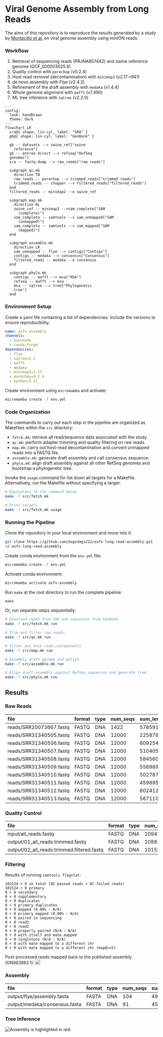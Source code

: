 # Viral Genome Assembly from Long Reads

The aims of this repository is to reproduce the results generated by a study by [Montecillo et al.](https://journals.asm.org/doi/10.1128/mra.00719-22) on viral genome assembly using minION reads.

### Workflow

1. Retrieval of sequencing reads (PRJNA857442) and swine reference genome (GCF_000003025.6)
2. Quality control with `porechop` (v0.2.4)
3. Host read removal (decontamination) with `minimap2` (v2.17-r941)
4. _de novo_ assembly with Flye (v2.4.2)
5. Refinement of the draft assembly with `medaka` (v1.4.4)
6. Whole genome alignment with `mafft` (v7.490)
7. ML tree inference with `iqtree` (v2.2.0)

```mermaid
---
config:
  look: handDrawn
  theme: dark
---
flowchart LR
  sra@{ shape: lin-cyl, label: "SRA" }
  gb@{ shape: lin-cyl, label: "GenBank" }

  gb -- datasets --> swine_ref["swine 
    reference"] 
  gb -- entrez-direct --> refseq["RefSeq
  genomes"]
  sra -- fastq-dump --> raw_reads["raw reads"]

  subgraph qc.mk
    direction TB
    raw_reads -- porechop --> trimmed_reads["trimmed reads"]
    trimmed_reads -- chopper --> filtered_reads["filtered_reads"]
  end
  filtered_reads -- minimap2 --o swine_ref

  subgraph map.mk
    direction RL
    swine_ref -- minimap2 -->sam_complete["SAM
      (complete)"]
    sam_complete -- samtools --> sam_unmapped["SAM 
      (unmapped)"]
    sam_complete -- samtools --> sam_mapped["SAM
      (mapped)"]
  end

  subgraph assemble.mk
    direction LR
    sam_unmapped -- flye --> contigs["Contigs"]
    contigs -- medaka --> consensus["Consensus"]
    filtered_reads -- medaka --o consensus
  end

  subgraph phylo.mk
    contigs -- mafft --> msa["MSA"]
    refseq -- mafft --> msa
    msa -- iqtree --> tree["Phylogenetic
    tree"]
  end
```

### Environment Setup

Create a yaml file containing a list of dependencies. Include the versions to ensure reproducibility.

```yaml
name: asfv-assembly
channels:
  - bioconda
  - conda-forge
dependencies:
  - flye
  - iqtree=2.2
  - mafft
  - medaka
  - minimap2=2.17
  - porechop=0.2.4
  - python=3.11
```

Create environment using `micromamba` and activate:
```bash
micromamba create -f env.yml
```

### Code Organization

The commands to carry out each step in the pipeline are organized as Makefiles within the `src` directory:

- `fetck.mk`: retrieve all read/sequence data associated with the study.
- `qc.mk`: perform adapter trimming and quality filtering on raw reads.
- `map.mk`: carry out host-read decontamination and convert unmapped reads into a FASTQ file.
- `assemble.mk`: generate draft assembly and call consensus sequence.
- `phylo.mk`: align draft assembly against all other RefSeq genomes and bootstrap a phylogenetic tree.

Invoke the `usage` command for list down all targets for a Makefile. Alternatively, run the Makefile without specifying a target:
```bash
# Equivalent to the command above.
make -f src/fetch.mk

# Print targets.
make -f src/fetch.mk usage
```

### Running the Pipeline

Clone the repository in your local environment and move into it:
```bash
git clone https://github.com/dagsdags212/asfv-long-read-assembly.git
cd asfv-long-read-assembly
```

Create conda environment from the `env.yml` file:
```bash
micromamba create -f env.yml
```

Activate conda environment:
```bash
micromamba activate asfv-assembly
```

Run `make` at the root directory to run the complete pipeline:
```bash
make
```

Or, run separate steps sequentially:
```bash
# Download reads from SRA and sequences from GenBank.
make -f src/fetch.mk run

# Trim and filter raw reads.
make -f src/qc.mk run

# Filter out host-read contaminants.
make -f src/map.mk run

# Assembly draft genome and polish.
make -f src/assemble.mk run

# Align draft assembly against RefSeq sequences and generate tree.
make -f src/phylo.mk run
```

## Results

### Raw Reads

|file                   |format|type|num_seqs|sum_len |min_len|avg_len|max_len|
|:----------------------|:-----|:---|:-------|:-------|:------|:------|:------|
|reads/SRR20073667.fastq|FASTQ |DNA |1422    |5785918 |94     |4068.9 |29964  |
|reads/SRR31340505.fastq|FASTQ |DNA |12000   |22587933|63     |1882.3 |17505  |
|reads/SRR31340506.fastq|FASTQ |DNA |12000   |60925466|764    |5077.1 |20708  |
|reads/SRR31340507.fastq|FASTQ |DNA |12000   |51040598|590    |4253.4 |90818  |
|reads/SRR31340508.fastq|FASTQ |DNA |12000   |58456021|644    |4871.3 |14897  |
|reads/SRR31340509.fastq|FASTQ |DNA |12000   |55698946|643    |4641.6 |15042  |
|reads/SRR31340510.fastq|FASTQ |DNA |12000   |50278720|689    |4189.9 |15730  |
|reads/SRR31340511.fastq|FASTQ |DNA |12000   |45989520|777    |3832.5 |14665  |
|reads/SRR31340512.fastq|FASTQ |DNA |12000   |60241250|675    |5020.1 |16649  |
|reads/SRR31340513.fastq|FASTQ |DNA |12000   |56711095|639    |4725.9 |16324  |

### Quality Control

|file                                      |format|type|num_seqs|sum_len  |min_len|avg_len|max_len|
|:-----------------------------------------|:-----|:---|:-------|:--------|:------|:------|:------|
|input/all_reads.fastq                     |FASTQ |DNA |109422  |467715467|63     |4274.4 |90818  |
|output/01_all_reads.trimmed.fastq         |FASTQ |DNA |108815  |461626859|7      |4242.3 |90818  |
|output/02_all_reads.trimmed.filtered.fastq|FASTQ |DNA |101524  |459347886|501    |4524.5 |90818  |

### Filtering

Results of running `samtools flagstat`:
```
101524 + 0 in total (QC-passed reads + QC-failed reads)
101524 + 0 primary
0 + 0 secondary
0 + 0 supplementary
0 + 0 duplicates
0 + 0 primary duplicates
0 + 0 mapped (0.00% : N/A)
0 + 0 primary mapped (0.00% : N/A)
0 + 0 paired in sequencing
0 + 0 read1
0 + 0 read2
0 + 0 properly paired (N/A : N/A)
0 + 0 with itself and mate mapped
0 + 0 singletons (N/A : N/A)
0 + 0 with mate mapped to a different chr
0 + 0 with mate mapped to a different chr (mapQ>=5)
```

Post-processed reads mapped back to the published assembly (ON963982.1):
![](./assets/unmapped_reads_against_published_assembly.png)

### Assembly

|file                         |format|type|num_seqs|sum_len|min_len|avg_len|max_len|
|:----------------------------|:-----|:---|:-------|:------|:------|:------|:------|
|output/flye/assembly.fasta   |FASTA |DNA |104     |490089 |1760   |4712.4 |189394 |
|output/medaka/consensus.fasta|FASTA |DNA |91      |455711 |1769   |5007.8 |189419 |

### Tree Inference

![Assembly is highlighted in red.](./assets/asfv_tree.svg)
